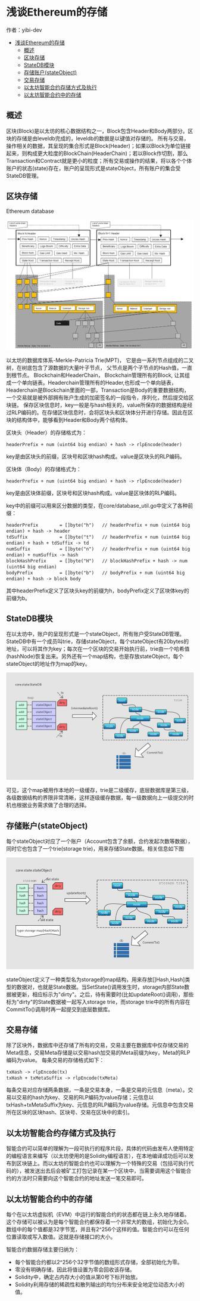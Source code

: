 # 浅谈Ethereum的存储
作者：yibi-dev

<!-- TOC -->

- [浅谈Ethereum的存储](#浅谈Ethereum的存储)
    - [概述](#概述)
    - [区块存储](#区块存储)
    - [StateDB模块](#StateDB模块)
    - [存储账户(stateObject)](#存储账户(stateObject))
    - [交易存储](#交易存储)
    - [以太坊智能合约存储方式及执行](#以太坊智能合约存储方式及执行)
    - [以太坊智能合约中的存储](#以太坊智能合约中的存储)


<!-- /TOC -->

## 概述

区块(Block)是以太坊的核心数据结构之一，Block包含Header和Body两部分。区块的存储是由leveldb完成的，leveldb的数据是以键值对存储的。
所有与交易，操作相关的数据，其呈现的集合形式是Block(Header)；如果以Block为单位链接起来，则构成更大粒度的BlockChain(HeaderChain)；若以Block作切割，那么Transaction和Contract就是更小的粒度；所有交易或操作的结果，将以各个个体账户的状态(state)存在，账户的呈现形式是stateObject，所有账户的集合受StateDB管理。

## 区块存储

Ethereum database

![优化架构示意](./images/ethereum_database.png)

以太坊的数据库体系-Merkle-Patricia Trie(MPT)， 它是由一系列节点组成的二叉树，在树底包含了源数据的大量叶子节点， 父节点是两个子节点的Hash值，一直到根节点。
Blockchain和HeaderChain， Blockchain管理所有的Block, 让其组成一个单向链表。Headerchain管理所有的Header,也形成一个单向链表， Headerchain是Blockchain里面的一部，Transaction是Body的重要数据结构，一个交易就是被外部拥有账户生成的加密签名的一段指令，序列化，然后提交给区块链。
保存区块信息时，key一般是与hash相关的，value所保存的数据结构是经过RLP编码的。在存储区块信息时，会将区块头和区块体分开进行存储。因此在区块的结构体中，能够看到Header和Body两个结构体。

区块头（Header）的存储格式为：
```
headerPrefix + num (uint64 big endian) + hash -> rlpEncode(header)
```
key是由区块头的前缀，区块号和区块hash构成。value是区块头的RLP编码。

区块体（Body）的存储格式为：
```
headerPrefix + num (uint64 big endian) + hash -> rlpEncode(header)
```
key是由区块体前缀，区块号和区块hash构成。value是区块体的RLP编码。

key中的前缀可以用来区分数据的类型，在core/database_util.go中定义了各种前缀：
```
headerPrefix        = []byte("h")   // headerPrefix + num (uint64 big endian) + hash -> header
tdSuffix            = []byte("t")   // headerPrefix + num (uint64 big endian) + hash + tdSuffix -> td
numSuffix           = []byte("n")   // headerPrefix + num (uint64 big endian) + numSuffix -> hash
blockHashPrefix     = []byte("H")   // blockHashPrefix + hash -> num (uint64 big endian)
bodyPrefix          = []byte("b")   // bodyPrefix + num (uint64 big endian) + hash -> block body
```
其中headerPrefix定义了区块头key的前缀为h，bodyPrefix定义了区块体key的前缀为b。

## StateDB模块

在以太坊中，账户的呈现形式是一个stateObject，所有账户受StateDB管理。StateDB中有一个成员叫trie，存储stateObject，每个stateObject有20bytes的地址，可以将其作为key；每次在一个区块的交易开始执行前，trie由一个哈希值(hashNode)恢复出来。另外还有一个map结构，也是存放stateObject，每个stateObject的地址作为map的key。

![StateDB架构](./images/statedb_architecture.png)

可见，这个map被用作本地的一级缓存，trie是二级缓存，底层数据库是第三级，各级数据结构的界限非常清晰，这样逐级缓存数据，每一级数据向上一级提交的时机也根据业务需求做了合理的选择。

## 存储账户(stateObject)

每个stateObject对应了一个账户（Account包含了余额，合约发起次数等数据），同时它也包含了一个trie(storage trie)，用来存储State数据。相关信息如下图

![stateObject](./images/stateobject.png)

stateObject定义了一种类型名为storage的map结构，用来存放[]Hash,Hash]类型的数据对，也就是State数据。当SetState()调用发生时，storage内部State数据被更新，相应标示为"dirty"。之后，待有需要时(比如updateRoot()调用)，那些标为"dirty"的State数据被一起写入storage trie，而storage trie中的所有内容在CommitTo()调用时再一起提交到底层数据库。

## 交易存储

除了区块外，数据库中还存储了所有的交易，交易主要在数据库中仅存储交易的Meta信息，交易Meta存储是以交易hash加交易的Meta前缀为key，Meta的RLP编码为value。
每条交易的存储格式如下：
```
txHash -> rlpEncode(tx)
txHash + txMetaSuffix -> rlpEncode(txMeta)
```
每条交易对应存储两条数据，一条是交易本身，一条是交易的元信息（meta）。交易以交易的hash为key、交易的RLP编码为value存储；元信息以txHash+txMetaSuffix为key、元信息的RLP编码为value存储。元信息中包含交易所在区块的区块hash、区块号、交易在区块中的索引。

## 以太坊智能合约存储方式及执行

智能合约可以简单的理解为一段可执行的程序片段，具体的代码由发布人使用特定的编程语言来编写（以太坊使用的是Solidity编程语言），在本地编译成功后可以发布到区块链上。而以太坊的智能合约也可以理解为一个特殊的交易（包括可执行代码的），被发送出去后会被矿工打包记录在某一个区块中，当需要调用这个智能合约的方法时只需要向这个智能合约的地址发送一笔交易即可。

## 以太坊智能合约中的存储

每个在以太坊虚拟机（EVM）中运行的智能合约的状态都在链上永久地存储着。这个存储可以被认为是每个智能合约都保存着一个非常大的数组，初始化为全0。数组中的每个值都是32字节宽，并且有2^256个这样的值。智能合约可以在任何位置读取或写入数值。这就是存储接口的大小。

智能合约数据存储主要归纳为：
- 每个智能合约都以2^256个32字节值的数组形式存储，全部初始化为零。
- 零没有明确存储，因此将值设置为零会回收该存储。
- Solidity中，确定占内存大小的值从第0号下标开始放。
- Solidity利用存储的稀疏性和散列输出的均匀分布来安全地定位动态大小的值。



